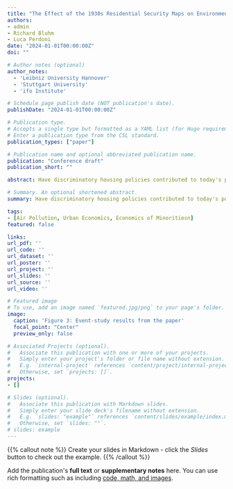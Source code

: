 ```yaml
---
title: "The Effect of the 1930s Residential Security Maps on Environmental Disparities"
authors:
- admin
- Richard Bluhm
- Luca Perdoni
date: "2024-01-01T00:00:00Z"
doi: ""

# Author notes (optional)
author_notes:
  - 'Leibniz University Hannover'
  - 'Stuttgart University'
  - 'ifo Institute'

# Schedule page publish date (NOT publication's date).
publishDate: "2024-01-01T00:00:00Z"

# Publication type.
# Accepts a single type but formatted as a YAML list (for Hugo requirements).
# Enter a publication type from the CSL standard.
publication_types: ["paper"]

# Publication name and optional abbreviated publication name.
publication: "Conference draft"
publication_short: ""

abstract: Have discriminatory housing policies contributed to today's pollution and climate hazard disparities? We examine the impact of *Redlining* during the 1930s in the US, which assigned risk grades to neighborhoods according to housing characteristics and ethnic composition, on spatial patterns of urban environmental disparities. An extensive literature on environmental justice documents strong correlations between a worse neighborhood risk grade and higher air pollution and climate risks today. However, whether these disparities have been *caused* by *redlining* or merely coincide with pre-existing discrimination is unclear. Our analysis exploits an exogenous city size cutoff i.e. only neighborhoods in cities above 40,000 residents received risk grades from HOLC. We compare areas that received a particular grade with neighborhoods that would have received the same grade if their city had been treated. The control neighborhoods are defined using a machine learning algorithm trained to classify HOLC-like grades using full-count census records. Using local measures of environmental hazards, we find that the disparities exhibit the same pattern in treated and comparison cities, with meagre differences across the same grade in treatment and control cities. Instead, our results suggest that sorting, and alternative forms of discrimination drive contemporary environmental and climate disparities. 

# Summary. An optional shortened abstract.
summary: Have discriminatory housing policies contributed to today's pollution and climate hazard disparities? We examine the impact of *Redlining* during the 1930s in the US, which assigned risk grades to neighborhoods according to housing characteristics and ethnic composition, on spatial patterns of urban environmental disparities. An extensive literature on environmental justice documents strong correlations between a worse neighborhood risk grade and higher air pollution and climate risks today. However, whether these disparities have been *caused* by *redlining* or merely coincide with pre-existing discrimination is unclear. Our analysis exploits an exogenous city size cutoff i.e. only neighborhoods in cities above 40,000 residents received risk grades from HOLC. We compare areas that received a particular grade with neighborhoods that would have received the same grade if their city had been treated. The control neighborhoods are defined using a machine learning algorithm trained to classify HOLC-like grades using full-count census records. Using local measures of environmental hazards, we find that the disparities exhibit the same pattern in treated and comparison cities, with meagre differences across the same grade in treatment and control cities. Instead, our results suggest that sorting, and alternative forms of discrimination drive contemporary environmental and climate disparities. 

tags:
- [Air Pollution, Urban Economics, Economics of Minoritiesn]
featured: false

links:
url_pdf: ''
url_code: ''
url_dataset: ''
url_poster: ''
url_project: ''
url_slides: ''
url_source: ''
url_video: ''

# Featured image
# To use, add an image named `featured.jpg/png` to your page's folder. 
image:
  caption: 'Figure 3: Event-study results from the paper'
  focal_point: "Center"
  preview_only: false

# Associated Projects (optional).
#   Associate this publication with one or more of your projects.
#   Simply enter your project's folder or file name without extension.
#   E.g. `internal-project` references `content/project/internal-project/index.md`.
#   Otherwise, set `projects: []`.
projects:
- []

# Slides (optional).
#   Associate this publication with Markdown slides.
#   Simply enter your slide deck's filename without extension.
#   E.g. `slides: "example"` references `content/slides/example/index.md`.
#   Otherwise, set `slides: ""`.
# slides: example
---
```


{{% callout note %}}
Create your slides in Markdown - click the *Slides* button to check out the example.
{{% /callout %}}

Add the publication's **full text** or **supplementary notes** here. You can use rich formatting such as including [code, math, and images](https://docs.hugoblox.com/content/writing-markdown-latex/).

